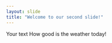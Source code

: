 ```yaml
---
layout: slide
title: "Welcome to our second slide!"
---
```

Your text
How good is the weather today!
